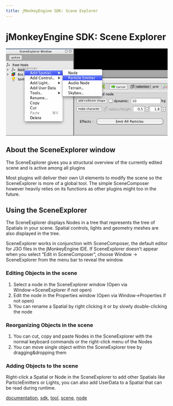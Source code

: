 ```yaml
---
title: jMonkeyEngine SDK: Scene Explorer
---
```

<h1 class="sectionedit1" id="jmonkeyengine_sdkscene_explorer">jMonkeyEngine SDK: Scene Explorer</h1>
<div class="level1">

<p>
<a href="/resources/sdk-jmonkeyplatform-sceneexplorer-add.jpg" class="media" title="sdk:jmonkeyplatform-sceneexplorer-add.jpg"><img src="/resources/sdk-jmonkeyplatform-sceneexplorer-add.jpg" class="mediacenter" title="jmonkeyplatform-sceneexplorer-add.jpg" alt="jmonkeyplatform-sceneexplorer-add.jpg" /></a>
</p>

</div>
<!-- EDIT1 SECTION "jMonkeyEngine SDK: Scene Explorer" [1-98] -->
<h2 class="sectionedit2" id="about_the_sceneexplorer_window">About the SceneExplorer window</h2>
<div class="level2">

<p>
The SceneExplorer gives you a structural overview of the currently edited scene and is active among all plugins
</p>

<p>
Most plugins will deliver their own UI elements to modify the scene so the SceneExplorer is more of a global tool. The simple SceneComposer however heavily relies on its functions as other plugins might too in the future.
</p>

</div>
<!-- EDIT2 SECTION "About the SceneExplorer window" [99-477] -->
<h2 class="sectionedit3" id="using_the_sceneexplorer">Using the SceneExplorer</h2>
<div class="level2">

<p>
The SceneExplorer displays Nodes in a tree that represents the tree of Spatials in your scene. Spatial controls, lights and geometry meshes are also displayed in the tree.
</p>

<p>
SceneExplorer works in conjunction with SceneComposer, the default editor for J3O files in the jMonkeyEngine IDE.  If SceneExplorer doesn't appear when you select “Edit in SceneComposer”, choose Window → SceneExplorer from the menu bar to reveal the window.
</p>

</div>
<!-- EDIT3 SECTION "Using the SceneExplorer" [478-947] -->
<h3 class="sectionedit4" id="editing_objects_in_the_scene">Editing Objects in the scene</h3>
<div class="level3">
<ol>
<li class="level1"><div class="li"> Select a node in the SceneExplorer window (Open via Window→SceneExplorer if not open)</div>
</li>
<li class="level1"><div class="li"> Edit the node in the Properties window (Open via Window→Properties if not open)</div>
</li>
<li class="level1"><div class="li"> You can rename a Spatial by right clicking it or by slowly double-clicking the node</div>
</li>
</ol>

</div>
<!-- EDIT4 SECTION "Editing Objects in the scene" [948-1252] -->
<h3 class="sectionedit5" id="reorganizing_objects_in_the_scene">Reorganizing Objects in the scene</h3>
<div class="level3">
<ol>
<li class="level1"><div class="li"> You can cut, copy and paste Nodes in the SceneExplorer with the normal keyboard commands or the right-click menu of the Nodes</div>
</li>
<li class="level1"><div class="li"> You can move single object within the SceneExplorer tree by dragging&amp;dropping them</div>
</li>
</ol>

</div>
<!-- EDIT5 SECTION "Reorganizing Objects in the scene" [1253-1515] -->
<h3 class="sectionedit6" id="adding_objects_to_the_scene">Adding Objects to the scene</h3>
<div class="level3">

<p>
Right-click a Spatial or Node in the SceneExplorer to add other Spatials like ParticleEmitters or Lights, you can also add UserData to a Spatial that can be read during runtime.
</p>
<div class="tags"><span>
	<a href="/tag/documentation.html" class="wikilink1" title="tag:documentation" rel="tag">documentation</a>,
	<a href="/tag/sdk.html" class="wikilink1" title="tag:sdk" rel="tag">sdk</a>,
	<a href="/tag/tool.html" class="wikilink1" title="tag:tool" rel="tag">tool</a>,
	<a href="/tag/scene.html" class="wikilink1" title="tag:scene" rel="tag">scene</a>,
	<a href="/tag/node.html" class="wikilink1" title="tag:node" rel="tag">node</a>
</span></div>

</div>
<!-- EDIT6 SECTION "Adding Objects to the scene" [1516-] -->
